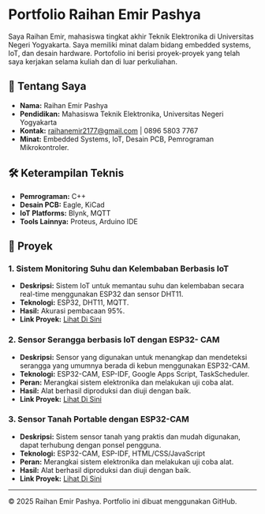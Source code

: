 # Portfolio Raihan Emir Pashya
Saya Raihan Emir, mahasiswa tingkat akhir Teknik Elektronika di Universitas Negeri Yogyakarta. Saya memiliki minat dalam bidang embedded systems, IoT, dan desain hardware. Portofolio ini berisi proyek-proyek yang telah saya kerjakan selama kuliah dan di luar perkuliahan.

## 📌 Tentang Saya
- **Nama:** Raihan Emir Pashya
- **Pendidikan:** Mahasiswa Teknik Elektronika, Universitas Negeri Yogyakarta
- **Kontak:** raihanemir2177@gmail.com | 0896 5803 7767
- **Minat:** Embedded Systems, IoT, Desain PCB, Pemrograman Mikrokontroler.

## 🛠️ Keterampilan Teknis
- **Pemrograman:** C++
- **Desain PCB:** Eagle, KiCad
- **IoT Platforms:** Blynk, MQTT
- **Tools Lainnya:** Proteus, Arduino IDE

## 🚀 Proyek

### 1. Sistem Monitoring Suhu dan Kelembaban Berbasis IoT
- **Deskripsi:** Sistem IoT untuk memantau suhu dan kelembaban secara real-time menggunakan ESP32 dan sensor DHT11.
- **Teknologi:** ESP32, DHT11, MQTT.
- **Hasil:** Akurasi pembacaan 95%.
- **Link Proyek:** [Lihat Di Sini](projects/project-1)

### 2. Sensor Serangga berbasis IoT dengan ESP32- CAM
- **Deskripsi:** Sensor yang digunakan untuk menangkap dan mendeteksi serangga yang umumnya berada di kebun menggunakan ESP32-CAM.
- **Teknologi:** ESP32-CAM, ESP-IDF, Google Apps Script, TaskScheduler.
- **Peran:** Merangkai sistem elektronika dan melakukan uji coba alat.
- **Hasil:** Alat berhasil diproduksi dan diuji dengan baik.
- **Link Proyek:** [Lihat Di Sini](projects/project-2)

### 3. Sensor Tanah Portable dengan ESP32-CAM
-  **Deskripsi:** Sistem sensor tanah yang praktis dan mudah digunakan, dapat terhubung dengan ponsel pengguna.
-  **Teknologi:** ESP32-CAM, ESP-IDF, HTML/CSS/JavaScript
-  **Peran:** Merangkai sistem elektronika dan melakukan uji coba alat.
-  **Hasil:** Alat berhasil diproduksi dan diuji dengan baik.
-  **Link Proyek:** [Lihat Di Sini](projects/project-3)
  
---

© 2025 Raihan Emir Pashya. Portfolio ini dibuat menggunakan GitHub.
